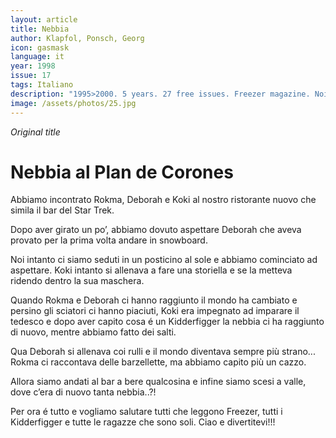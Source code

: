 ```yaml
---
layout: article
title: Nebbia
author: Klapfol, Ponsch, Georg
icon: gasmask
language: it
year: 1998
issue: 17
tags: Italiano
description: "1995>2000. 5 years. 27 free issues. Freezer magazine. Noi intanto ci siamo seduti in un posticino al sole e abbiamo cominciato ad aspettare. Koki intanto si allenava a fare una storiella e se la metteva ridendo dentro la sua maschera..."
image: /assets/photos/25.jpg
---
```


*Original title*

# Nebbia al Plan de Corones

Abbiamo incontrato Rokma, Deborah e Koki al nostro ristorante nuovo che simila il bar del Star Trek.

Dopo aver girato un po’, abbiamo dovuto aspettare Deborah che aveva provato per la prima volta andare in snowboard.

Noi intanto ci siamo seduti in un posticino al sole e abbiamo cominciato ad aspettare. Koki intanto si allenava a fare una storiella e se la metteva ridendo dentro la sua maschera.

Quando Rokma e Deborah ci hanno raggiunto il mondo ha cambiato e persino gli sciatori ci hanno piaciuti, Koki era impegnato ad imparare il tedesco e dopo aver capito cosa é un Kidderfigger la nebbia ci ha raggiunto di nuovo, mentre abbiamo fatto dei salti.

Qua Deborah si allenava coi rulli e il mondo diventava sempre più strano...  Rokma ci raccontava delle barzellette, ma abbiamo capito più un cazzo.

Allora siamo andati al bar a bere qualcosina e infine siamo scesi a valle, dove c’era di nuovo tanta nebbia..?!

Per ora é tutto e vogliamo salutare tutti che leggono Freezer, tutti i Kidderfigger e tutte le ragazze che sono soli.
Ciao e divertitevi!!!
